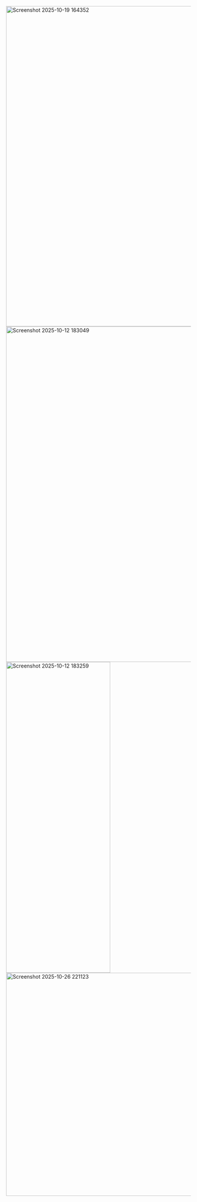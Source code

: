 <img width="1917" height="870" alt="Screenshot 2025-10-19 164352" src="https://github.com/user-attachments/assets/c37c5c3d-e01c-4e6c-986c-fd84adf5ee32" />
<img width="1919" height="911" alt="Screenshot 2025-10-12 183049" src="https://github.com/user-attachments/assets/409811a6-90d6-45f1-889a-48c9b7a7f4eb" />
<img width="284" height="844" alt="Screenshot 2025-10-12 183259" src="https://github.com/user-attachments/assets/09cfc723-a088-4ce8-b053-983cef544238" />
<img width="1888" height="606" alt="Screenshot 2025-10-26 221123" src="https://github.com/user-attachments/assets/1450d3f9-a6f0-4a78-8da6-8464c0cdef43" />

